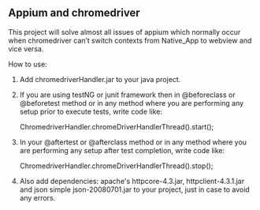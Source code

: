 
## Appium and chromedriver

This project will solve almost all issues of appium which normally occur when chromedriver can’t switch contexts from Native_App to webview and vice versa.

How to use:

1. Add chromedriverHandler.jar to your java project.

2. If you are using testNG or junit framework then in @beforeclass or @beforetest method or in any method where you are performing any setup prior to execute tests, write code like:

	ChromedriverHandler.chromeDriverHandlerThread().start();

3. In your @aftertest or @afterclass method or in any method where you are performing any setup after test completion, write code like: 

	ChromedriverHandler.chromeDriverHandlerThread().stop();

4. Also add dependencies: apache's httpcore-4.3.jar, httpclient-4.3.1.jar and json simple json-20080701.jar to your project, just in case to avoid any errors.

